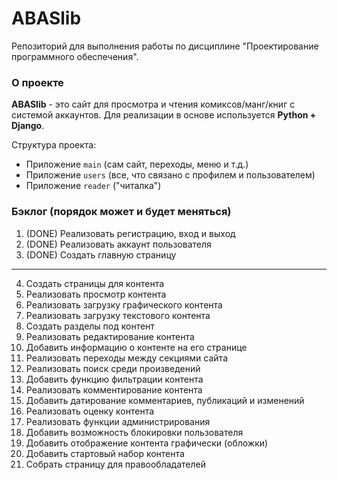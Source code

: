 # ABASlib
Репозиторий для выполнения работы по дисциплине "Проектирование программного обеспечения".

### О проекте

**ABASlib** - это сайт для просмотра и чтения комиксов/манг/книг с системой аккаунтов. Для реализации в основе используется **Python + Django**.

Структура проекта:
  - Приложение `main` (сам сайт, переходы, меню и т.д.)
  - Приложение `users` (все, что связано с профилем и пользователем)
  - Приложение `reader` ("читалка")

### Бэклог (порядок может и будет меняться)

1. (DONE) Реализовать регистрацию, вход и выход
2. (DONE) Реализовать аккаунт пользователя
3. (DONE) Создать главную страницу
---
4. Создать страницы для контента
5. Реализовать просмотр контента
6. Реализовать загрузку графического контента
7. Реализовать загрузку текстового контента
8. Создать разделы под контент
9. Реализовать редактирование контента
10. Добавить информацию о контенте на его странице
11. Реализовать переходы между секциями сайта
12. Реализовать поиск среди произведений
13. Добавить функцию фильтрации контента
14. Реализовать комментирование контента
15. Добавить датирование комментариев, публикаций и изменений
16. Реализовать оценку контента
17. Реализовать функции администрирования
18. Добавить возможность блокировки пользователя
19. Добавить отображение контента графически (обложки)
20. Добавить стартовый набор контента
21. Собрать страницу для правообладателей
